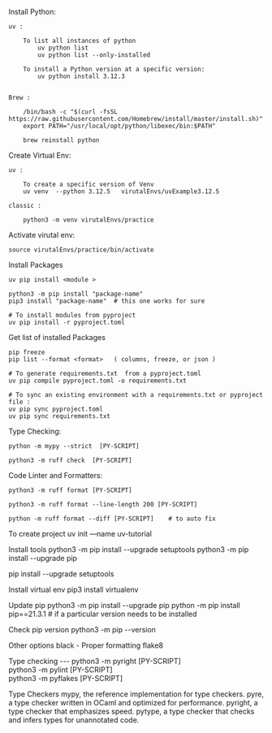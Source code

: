 
Install Python:

    uv : 
    
        To list all instances of python
            uv python list
            uv python list --only-installed

        To install a Python version at a specific version:
            uv python install 3.12.3


    Brew :
 
        /bin/bash -c "$(curl -fsSL https://raw.githubusercontent.com/Homebrew/install/master/install.sh)"
        export PATH="/usr/local/opt/python/libexec/bin:$PATH"
 
        brew reinstall python

       
Create Virtual Env:

    uv : 
        
        To create a specific version of Venv
        uv venv  --python 3.12.5   virutalEnvs/uvExample3.12.5

    classic :

        python3 -m venv virutalEnvs/practice


Activate virutal env:

    source virutalEnvs/practice/bin/activate


Install Packages

    uv pip install <module >

    python3 -m pip install "package-name"
    pip3 install "package-name"  # this one works for sure 

    # To install modules from pyproject 
    uv pip install -r pyproject.toml


Get list of installed Packages

    pip freeze 
    pip list --format <format>   ( columns, freeze, or json ) 
         
    # To generate requirements.txt  from a pyproject.toml 
    uv pip compile pyproject.toml -o requirements.txt

    # To sync an existing environment with a requirements.txt or pyproject file :
    uv pip sync pyproject.toml
    uv pip sync requirements.txt



Type Checking:

    python -m mypy --strict  [PY-SCRIPT]  

    python3 -m ruff check  [PY-SCRIPT]  


Code Linter and Formatters:

    python3 -m ruff format [PY-SCRIPT] 
    
    python3 -m ruff format --line-length 200 [PY-SCRIPT]

    python -m ruff format --diff [PY-SCRIPT]    # to auto fix 





 

To create project
    uv init —name uv-tutorial






Install tools 
   python3 -m pip install --upgrade setuptools
   python3 -m pip install --upgrade pip


pip install --upgrade setuptools

Install virtual env
  pip3 install virtualenv

Update pip 
  python3 -m pip install --upgrade pip
  python -m pip install pip==21.3.1  # if a particular version needs to be installed 

Check pip version 
  python3 -m pip --version

      
   Other options 
      black - Proper formatting
      flake8  


 
 

 


 


Type checking --- 
 python3 -m pyright    [PY-SCRIPT]  
 python3 -m pylint    [PY-SCRIPT]  
 python3 -m pyflakes  [PY-SCRIPT]  




Type Checkers
mypy, the reference implementation for type checkers.
pyre, a type checker written in OCaml and optimized for performance.
pyright, a type checker that emphasizes speed.
pytype, a type checker that checks and infers types for unannotated code.




